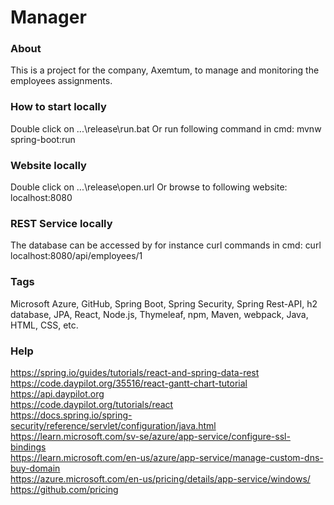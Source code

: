 # Manager

### About
This is a project for the company, Axemtum, to manage and monitoring the employees assignments.  

### How to start locally
Double click on ...\release\run.bat
Or run following command in cmd: mvnw spring-boot:run

### Website locally
Double click on ...\release\open.url
Or browse to following website: localhost:8080

### REST Service locally
The database can be accessed by for instance curl commands in cmd: curl localhost:8080/api/employees/1

### Tags
Microsoft Azure, GitHub, Spring Boot, Spring Security, Spring Rest-API, h2 database, JPA, React, Node.js, Thymeleaf, npm, Maven, webpack, Java, HTML, CSS, etc.

### Help
https://spring.io/guides/tutorials/react-and-spring-data-rest<br>
https://code.daypilot.org/35516/react-gantt-chart-tutorial<br>
https://api.daypilot.org<br>
https://code.daypilot.org/tutorials/react<br>
https://docs.spring.io/spring-security/reference/servlet/configuration/java.html<br>
https://learn.microsoft.com/sv-se/azure/app-service/configure-ssl-bindings<br>
https://learn.microsoft.com/en-us/azure/app-service/manage-custom-dns-buy-domain<br>
https://azure.microsoft.com/en-us/pricing/details/app-service/windows/<br>
https://github.com/pricing